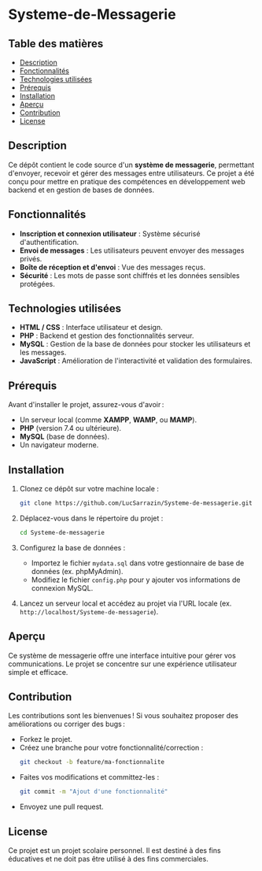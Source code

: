 # Systeme-de-Messagerie

## Table des matières

* [Description](#description)
* [Fonctionnalités](#fonctionnalités)
* [Technologies utilisées](#technologies-utilisées)
* [Prérequis](#prérequis)
* [Installation](#installation)
* [Aperçu](#aperçu)
* [Contribution](#contribution)
* [License](#license)


## Description

Ce dépôt contient le code source d'un **système de messagerie**, permettant d'envoyer, recevoir et gérer des messages entre utilisateurs. Ce projet a été conçu pour mettre en pratique des compétences en développement web backend et en gestion de bases de données.

## Fonctionnalités

- **Inscription et connexion utilisateur** : Système sécurisé d'authentification.
- **Envoi de messages** : Les utilisateurs peuvent envoyer des messages privés.
- **Boîte de réception et d'envoi** : Vue des messages reçus.
- **Sécurité** : Les mots de passe sont chiffrés et les données sensibles protégées.

## Technologies utilisées

- **HTML / CSS** : Interface utilisateur et design.
- **PHP** : Backend et gestion des fonctionnalités serveur.
- **MySQL** : Gestion de la base de données pour stocker les utilisateurs et les messages.
- **JavaScript** : Amélioration de l'interactivité et validation des formulaires.

## Prérequis

Avant d'installer le projet, assurez-vous d'avoir :
- Un serveur local (comme **XAMPP**, **WAMP**, ou **MAMP**).
- **PHP** (version 7.4 ou ultérieure).
- **MySQL** (base de données).
- Un navigateur moderne.

## Installation

1. Clonez ce dépôt sur votre machine locale :
   ```bash
   git clone https://github.com/LucSarrazin/Systeme-de-messagerie.git
   ```

2. Déplacez-vous dans le répertoire du projet :
   ```bash
   cd Systeme-de-messagerie
   ```

3. Configurez la base de données :
   - Importez le fichier `mydata.sql` dans votre gestionnaire de base de données (ex. phpMyAdmin).
   - Modifiez le fichier `config.php` pour y ajouter vos informations de connexion MySQL.

4. Lancez un serveur local et accédez au projet via l'URL locale (ex. `http://localhost/Systeme-de-messagerie`).

## Aperçu

Ce système de messagerie offre une interface intuitive pour gérer vos communications. Le projet se concentre sur une expérience utilisateur simple et efficace.

## Contribution

Les contributions sont les bienvenues ! Si vous souhaitez proposer des améliorations ou corriger des bugs :
- Forkez le projet.
- Créez une branche pour votre fonctionnalité/correction :
   ```bash
   git checkout -b feature/ma-fonctionnalite
   ```
- Faites vos modifications et committez-les :
   ```bash
   git commit -m "Ajout d'une fonctionnalité"
   ```
- Envoyez une pull request.

## License

Ce projet est un projet scolaire personnel. Il est destiné à des fins éducatives et ne doit pas être utilisé à des fins commerciales.
